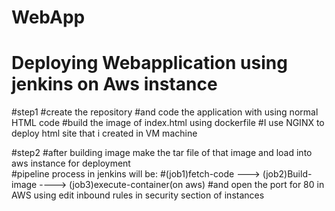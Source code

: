 # WebApp

# Deploying Webapplication using jenkins on Aws instance
#step1
#create the repository 
#and code the application with using normal HTML code 
#build the image of index.html using dockerfile
#I use NGINX to deploy html site that i created in VM machine
 
#step2
#after building image make the tar file of that image and load into aws instance for deployment    
#pipeline process in jenkins will be:
#(job1)fetch-code ---> (job2)Build-image ----> (job3)execute-container(on aws)
#and open the port for 80 in AWS using edit inbound rules in security section of instances  
  

